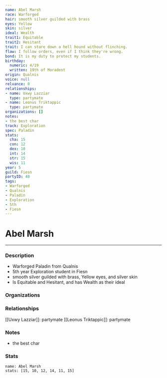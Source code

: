 ```yaml
---
name: Abel Marsh
race: Warforged
hair: smooth silver guilded with brass
eyes: Yellow
skin: silver
ideal: Wealth
trait1: Equitable
trait2: Hesitant
trait: I can stare down a hell hound without flinching.
flaw: I follow orders, even if I think they're wrong.
bond: It is my duty to protect my students.
birthday:
  numeric: 4/19
  written: 19th of Moradent
origin: Qualnis
voice: null
relvance: 0
relationships:
- name: Uxwy Lazziar
  type: partymate
- name: Leonus Triktappic
  type: partymate
organizations: []
notes:
- the best char
track: Exploration
spec: Paladin
stats:
  cha: 15
  con: 12
  dex: 10
  int: 14
  str: 15
  wis: 11
year: 5
guild: Fiesn
partyID: 48
tags:
- Warforged
- Qualnis
- Paladin
- Exploration
- 5th
- Fiesn
---
```

# Abel Marsh
---
### Description
- Warforged Paladin from Qualnis
- 5th year Exploration student in Fiesn
- smooth silver guilded with brass, Yellow eyes, and silver skin
- Is Equitable and Hesitant, and has Wealth as their ideal

### Organizations

### Relationships
[[Uxwy Lazziar]]: partymate
[[Leonus Triktappic]]: partymate

### Notes
- the best char

### Stats
```statblock
name: Abel Marsh
stats: [15, 10, 12, 14, 11, 15]
```